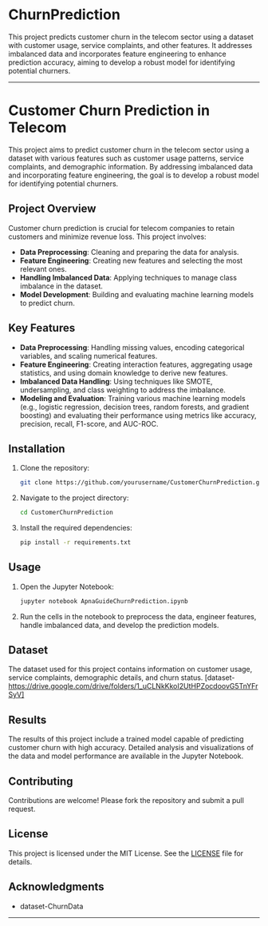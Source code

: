 # ChurnPrediction
This project predicts customer churn in the telecom sector using a dataset with customer usage, service complaints, and other features. It addresses imbalanced data and incorporates feature engineering to enhance prediction accuracy, aiming to develop a robust model for identifying potential churners.

---

# Customer Churn Prediction in Telecom

This project aims to predict customer churn in the telecom sector using a dataset with various features such as customer usage patterns, service complaints, and demographic information. By addressing imbalanced data and incorporating feature engineering, the goal is to develop a robust model for identifying potential churners.

## Project Overview

Customer churn prediction is crucial for telecom companies to retain customers and minimize revenue loss. This project involves:

- **Data Preprocessing**: Cleaning and preparing the data for analysis.
- **Feature Engineering**: Creating new features and selecting the most relevant ones.
- **Handling Imbalanced Data**: Applying techniques to manage class imbalance in the dataset.
- **Model Development**: Building and evaluating machine learning models to predict churn.

## Key Features

- **Data Preprocessing**: Handling missing values, encoding categorical variables, and scaling numerical features.
- **Feature Engineering**: Creating interaction features, aggregating usage statistics, and using domain knowledge to derive new features.
- **Imbalanced Data Handling**: Using techniques like SMOTE, undersampling, and class weighting to address the imbalance.
- **Modeling and Evaluation**: Training various machine learning models (e.g., logistic regression, decision trees, random forests, and gradient boosting) and evaluating their performance using metrics like accuracy, precision, recall, F1-score, and AUC-ROC.

## Installation

1. Clone the repository:
   ```bash
   git clone https://github.com/yourusername/CustomerChurnPrediction.git
   ```
2. Navigate to the project directory:
   ```bash
   cd CustomerChurnPrediction
   ```
3. Install the required dependencies:
   ```bash
   pip install -r requirements.txt
   ```

## Usage

1. Open the Jupyter Notebook:
   ```bash
   jupyter notebook ApnaGuideChurnPrediction.ipynb
   ```
2. Run the cells in the notebook to preprocess the data, engineer features, handle imbalanced data, and develop the prediction models.

## Dataset

The dataset used for this project contains information on customer usage, service complaints, demographic details, and churn status. [dataset-https://drive.google.com/drive/folders/1_uCLNkKkoI2UtHPZocdoovG5TnYFrSyV]

## Results

The results of this project include a trained model capable of predicting customer churn with high accuracy. Detailed analysis and visualizations of the data and model performance are available in the Jupyter Notebook.

## Contributing

Contributions are welcome! Please fork the repository and submit a pull request.

## License

This project is licensed under the MIT License. See the [LICENSE](LICENSE) file for details.

## Acknowledgments

- dataset-ChurnData

---
